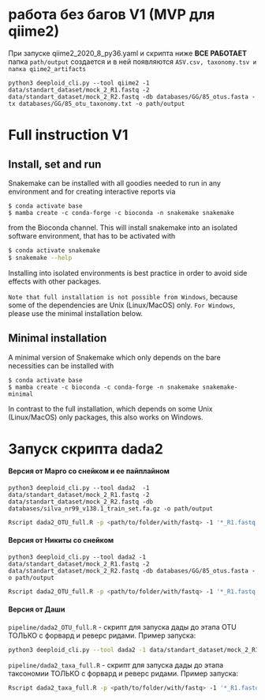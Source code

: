 # работа без багов V1 (MVP для qiime2)

При запуске qiime2_2020_8_py36.yaml и скрипта ниже **ВСЕ РАБОТАЕТ** папка `path/output` создается и в ней появляются `ASV.csv, taxonomy.tsv и папка qiime2_artifacts`

```
python3 deeploid_cli.py --tool qiime2 -1 data/standart_dataset/mock_2_R1.fastq -2 data/standart_dataset/mock_2_R2.fastq -db databases/GG/85_otus.fasta -tx databases/GG/85_otu_taxonomy.txt -o path/output
```

# Full instruction V1

## Install, set and run


Snakemake can be installed with all goodies needed to run in any environment and for creating interactive reports via

```shs
$ conda activate base
$ mamba create -c conda-forge -c bioconda -n snakemake snakemake
```

from the Bioconda channel. This will install snakemake into an isolated software environment, that has to be activated with

```sh
$ conda activate snakemake
$ snakemake --help
```

Installing into isolated environments is best practice in order to avoid side effects with other packages.

`Note that full installation is not possible from Windows`, because some of the dependencies are Unix (Linux/MacOS) only. `For Windows`, please use the minimal installation below.

## Minimal installation
A minimal version of Snakemake which only depends on the bare necessities can be installed with

```
$ conda activate base
$ mamba create -c bioconda -c conda-forge -n snakemake snakemake-minimal
```

In contrast to the full installation, which depends on some Unix (Linux/MacOS) only packages, this also works on Windows.

# Запуск скрипта dada2

#### Версия от Марго со снейком и ее пайплайном

```
python3 deeploid_cli.py --tool dada2  -1 data/standart_dataset/mock_2_R1.fastq -2 data/standart_dataset/mock_2_R2.fastq -db databases/silva_nr99_v138.1_train_set.fa.gz -o path/output
```

```bash
Rscript dada2_OTU_full.R -p <path/to/folder/with/fastq> -1 '*_R1.fastq.gz' -2 '*_R2.fastq.gz' -o <path/to/output/folder>
```

#### Версия от Никиты со снейком

```
python3 deeploid_cli.py --tool dada2 -1 data/standart_dataset/mock_2_R1.fastq -2 data/standart_dataset/mock_2_R2.fastq -db databases/GG/85_otus.fasta -o path/output
```

```bash
Rscript dada2_OTU_full.R -p <path/to/folder/with/fastq> -1 '*_R1.fastq.gz' -2 '*_R2.fastq.gz' -o <path/to/output/folder>
```

#### Версия от Даши

`pipeline/dada2_OTU_full.R` - скрипт для запуска дады до этапа OTU ТОЛЬКО с форвард и реверс ридами.
Пример запуска:
```bash
python3 deeploid_cli.py --tool dada2 -1 data/standart_dataset/mock_2_R1.fastq -2 data/standart_dataset/mock_2_R2.fastq -db databases/GG/85_otus.fasta -o path/output
```
`pipeline/dada2_taxa_full.R` - скрипт для запуска дады до этапа таксономии ТОЛЬКО с форвард и реверс ридами.
Пример запуска:
```bash
Rscript dada2_taxa_full.R -p <path/to/folder/with/fastq> -1 '*_R1.fastq.gz' -2 '*_R2.fastq.gz' -o <path/to/output/folder> -db <path/to/folder/database_training_set>
```